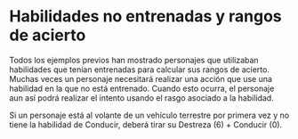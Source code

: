 # Habilidades no entrenadas y rangos de acierto

Todos los ejemplos previos han mostrado personajes que utilizaban habilidades que tenían entrenadas para calcular sus rangos de acierto. Muchas veces un personaje necesitará realizar una acción que use una habilidad en la que no está entrenado. Cuando esto ocurra, el personaje aun así podrá realizar el intento usando el rasgo asociado a la habilidad.

Si un personaje está al volante de un vehículo terrestre por primera vez y no tiene la habilidad de Conducir, deberá tirar su Destreza (6) + Conducir (0).
